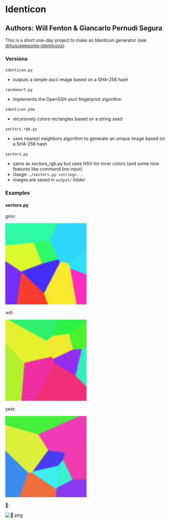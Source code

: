 # Identicon
## Authors: Will Fenton & Giancarlo Pernudi Segura

This is a short one-day project to make an Identicon generator (see [drhus/awesome-identicons](https://github.com/drhus/awesome-identicons)).

### Versions

`identicon.py`
+ outputs a simple ascii image based on a SHA-256 hash

`randomart.py`
+ implements the OpenSSH ascii fingerprint algorithm

`identicon.pde`
+ recursively colors rectangles based on a string seed

`sectors_rgb.py`
+ uses nearest neighbors algorithm to generate an unique image based on a SHA-256 hash

`sectors.py`
+ same as sectors_rgb.py but uses HSV for nicer colors (and some nice features like command line input)
+ Uasge: `./sectors.py <string>...`
+ images are saved in `output/` folder


### Examples
#### sectors.py

gino:

![gino.png](examples/gino.png "gino.png")

will:

![will.png](examples/will.png "will.png")

yeet:

![yeet.png](examples/yeet.png "yeet.png")

💯:

![💯.png](examples/💯.png "💯.png")
